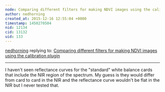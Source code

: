 ```yaml
---
node: Comparing different filters for making NDVI images using the calibration plugin
author: nedhorning
created_at: 2015-12-16 12:55:04 +0000
timestamp: 1450270504
nid: 12134
cid: 13132
uid: 133
---
```




[nedhorning](../profile/nedhorning) replying to: [Comparing different filters for making NDVI images using the calibration plugin](../notes/nedhorning/08-10-2015/comparing-different-filters-for-making-ndvi-images-using-the-calibration-plugin)

----
I haven't seen reflectance curves for the "standard" white balance cards that include the NIR region of the spectrum. My guess is they would differ from card to card in the NIR and the reflectance curve wouldn't be flat in the NIR but I never tested that. 